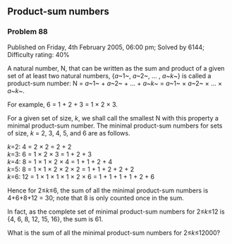 Product-sum numbers
-------------------

### Problem 88

Published on Friday, 4th February 2005, 06:00 pm; Solved by 6144;
Difficulty rating: 40%

A natural number, N, that can be written as the sum and product of a
given set of at least two natural numbers, {*a*~1~, *a*~2~, ... ,
*a*~*k*~} is called a product-sum number: N = *a*~1~ + *a*~2~ + ... +
*a*~*k*~ = *a*~1~ × *a*~2~ × ... × *a*~*k*~.

For example, 6 = 1 + 2 + 3 = 1 × 2 × 3.

For a given set of size, *k*, we shall call the smallest N with this
property a minimal product-sum number. The minimal product-sum numbers
for sets of size, *k* = 2, 3, 4, 5, and 6 are as follows.

*k*=2: 4 = 2 × 2 = 2 + 2\
*k*=3: 6 = 1 × 2 × 3 = 1 + 2 + 3\
*k*=4: 8 = 1 × 1 × 2 × 4 = 1 + 1 + 2 + 4\
*k*=5: 8 = 1 × 1 × 2 × 2 × 2 = 1 + 1 + 2 + 2 + 2\
*k*=6: 12 = 1 × 1 × 1 × 1 × 2 × 6 = 1 + 1 + 1 + 1 + 2 + 6

Hence for 2≤*k*≤6, the sum of all the minimal product-sum numbers is
4+6+8+12 = 30; note that 8 is only counted once in the sum.

In fact, as the complete set of minimal product-sum numbers for 2≤*k*≤12
is {4, 6, 8, 12, 15, 16}, the sum is 61.

What is the sum of all the minimal product-sum numbers for 2≤*k*≤12000?
